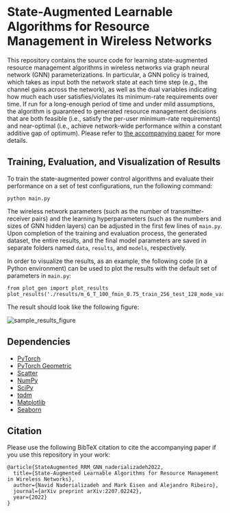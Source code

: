 # State-Augmented Learnable Algorithms for Resource Management in Wireless Networks

This repository contains the source code for learning state-augmented resource management algorithms in wireless networks via graph neural network (GNN) parameterizations. In particular, a GNN policy is trained, which takes as input both the network state at each time step (e.g., the channel gains across the network), as well as the dual variables indicating how much each user satisfies/violates its minimum-rate requirements over time. If run for a long-enough period of time and under mild assumptions, the algorithm is guaranteed to generated resource management decisions that are both feasible (i.e., satisfy the per-user minimum-rate requirements) and near-optimal (i.e., achieve network-wide performance within a constant additive gap of optimum). Please refer to [the accompanying paper](https://arxiv.org/abs/2207.02242) for more details.

## Training, Evaluation, and Visualization of Results

To train the state-augmented power control algorithms and evaluate their performance on a set of test configurations, run the following command:

```
python main.py
```

The wireless network parameters (such as the number of transmitter-receiver pairs) and the learning hyperparameters (such as the numbers and sizes of GNN hidden layers) can be adjusted in the first few lines of `main.py`. Upon completion of the training and evaluation process, the generated dataset, the entire results, and the final model parameters are saved in separate folders named `data`, `results`, and `models`, respectively.

In order to visualize the results, as an example, the following code (in a Python environment) can be used to plot the results with the default set of parameters in `main.py`:

```
from plot_gen import plot_results
plot_results('./results/m_6_T_100_fmin_0.75_train_256_test_128_mode_var_density.json')
```

The result should look like the following figure:

![sample_results_figure](https://user-images.githubusercontent.com/67436161/176785223-c190d2cb-2667-4bb9-9cab-bc911a25c0f5.png)

## Dependencies

* [PyTorch](https://pytorch.org/)
* [PyTorch Geometric](https://pytorch-geometric.readthedocs.io/en/latest/index.html)
* [Scatter](https://pytorch-scatter.readthedocs.io/en/latest/functions/scatter.html)
* [NumPy](https://numpy.org/)
* [SciPy](https://scipy.org/)
* [tqdm](https://tqdm.github.io/)
* [Matplotlib](https://matplotlib.org/)
* [Seaborn](https://seaborn.pydata.org/)

## Citation

Please use the following BibTeX citation to cite the accompanying paper if you use this repository in your work:

```
@article{StateAugmented_RRM_GNN_naderializadeh2022,
  title={State-Augmented Learnable Algorithms for Resource Management in Wireless Networks},
  author={Navid Naderializadeh and Mark Eisen and Alejandro Ribeiro},
  journal={arXiv preprint arXiv:2207.02242},
  year={2022}
}
```
